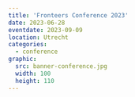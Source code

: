 ```yaml
---
title: 'Fronteers Conference 2023'
date: 2023-06-28
eventdate: 2023-09-09
location: Utrecht
categories:
  - conference
graphic:
  src: banner-conference.jpg
  width: 100
  height: 110
---
```

